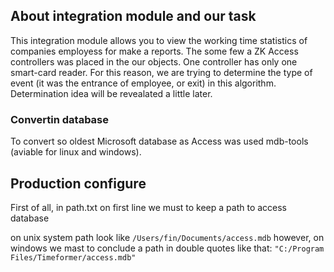 ## About integration module and our task
This integration module allows you to view the working time statistics of companies employess for make a reports. The some few a ZK Access controllers was placed in the our objects. One controller has only one smart-card reader. For this reason, we are trying to determine the type of event (it was the entrance of employee, or exit) in this algorithm. Determination idea will be revealated a little later.
 
 ### Convertin database
  To convert so oldest Microsoft database as Access was used mdb-tools (aviable for linux and windows).

## Production configure

First of all, in path.txt on first line we must to keep a path to access database

on unix system path look like `/Users/fin/Documents/access.mdb`
however, on windows we mast to conclude a path in double quotes like that: `"C:/Program Files/Timeformer/access.mdb"`
